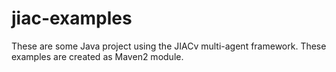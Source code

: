 jiac-examples
=============

These are some Java project using the JIACv multi-agent framework. These examples are created as Maven2 module.